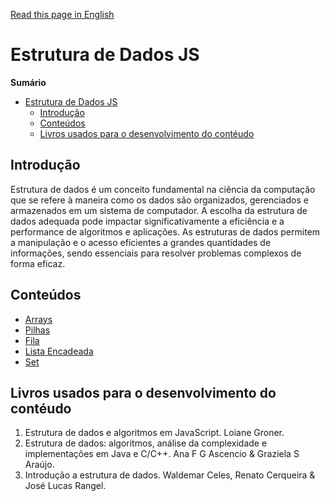 [Read this page in English](./README-en.md)

# Estrutura de Dados JS

**Sumário**

- [Estrutura de Dados JS](#estrutura-de-dados-js)
  - [Introdução](#introdução)
  - [Conteúdos](#conteúdos)
  - [Livros usados para o desenvolvimento do contéudo](#livros-usados-para-o-desenvolvimento-do-contéudo)

## Introdução

Estrutura de dados é um conceito fundamental na ciência da computação que se refere à maneira como os dados são organizados, gerenciados e armazenados em um sistema de computador. A escolha da estrutura de dados adequada pode impactar significativamente a eficiência e a performance de algoritmos e aplicações. As estruturas de dados permitem a manipulação e o acesso eficientes a grandes quantidades de informações, sendo essenciais para resolver problemas complexos de forma eficaz.

## Conteúdos

- [Arrays](./1-Arrays/)
- [Pilhas](./2-Stack/)
- [Fila](./3-Queue/)
- [Lista Encadeada](./4-Linked_List/)
- [Set](./5-Set/)

## Livros usados para o desenvolvimento do contéudo

1. Estrutura de dados e algoritmos em JavaScript. Loiane Groner.
2. Estrutura de dados: algoritmos, análise da complexidade e implementações em Java e C/C++. Ana F G Ascencio & Graziela S Araújo.
3. Introdução a estrutura de dados. Waldemar Celes, Renato Cerqueira & José Lucas Rangel.
